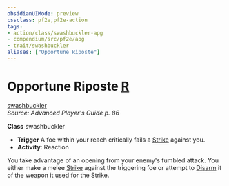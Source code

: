 ```yaml
---
obsidianUIMode: preview
cssclass: pf2e,pf2e-action
tags:
- action/class/swashbuckler-apg
- compendium/src/pf2e/apg
- trait/swashbuckler
aliases: ["Opportune Riposte"]
---
```

# Opportune Riposte [R](rules/core-rulebook/chapter-9-playing-the-game.md#Actions "Reaction")
[swashbuckler](rules/traits/swashbuckler-apg.md)  
*Source: Advanced Player's Guide p. 86*  

**Class** swashbuckler
- **Trigger** A foe within your reach critically fails a [Strike](rules/actions/strike.md) against you.
- **Activity**: Reaction

You take advantage of an opening from your enemy's fumbled attack. You either make a melee [Strike](rules/actions/strike.md) against the triggering foe or attempt to [Disarm](rules/actions/disarm.md) it of the weapon it used for the Strike.